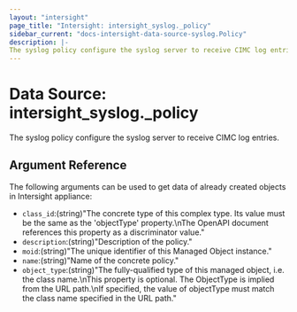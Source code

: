 ```yaml
---
layout: "intersight"
page_title: "Intersight: intersight_syslog._policy"
sidebar_current: "docs-intersight-data-source-syslog.Policy"
description: |-
The syslog policy configure the syslog server to receive CIMC log entries.
---
```


# Data Source: intersight_syslog._policy
The syslog policy configure the syslog server to receive CIMC log entries.
## Argument Reference
The following arguments can be used to get data of already created objects in Intersight appliance:
* `class_id`:(string)"The concrete type of this complex type. Its value must be the same as the 'objectType' property.\nThe OpenAPI document references this property as a discriminator value."
* `description`:(string)"Description of the policy."
* `moid`:(string)"The unique identifier of this Managed Object instance."
* `name`:(string)"Name of the concrete policy."
* `object_type`:(string)"The fully-qualified type of this managed object, i.e. the class name.\nThis property is optional. The ObjectType is implied from the URL path.\nIf specified, the value of objectType must match the class name specified in the URL path."
